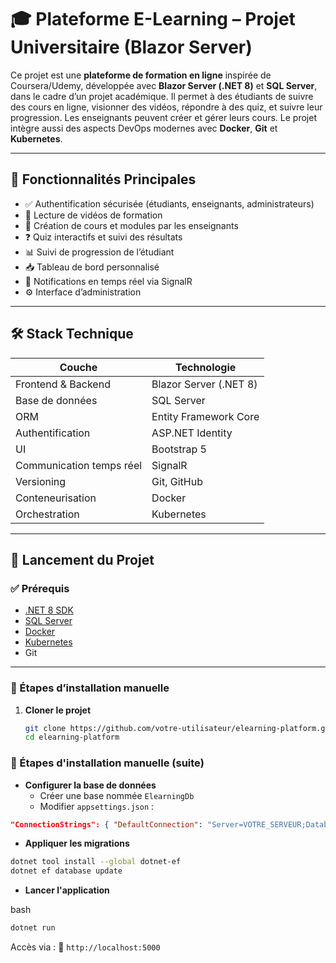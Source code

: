 
# 🎓 Plateforme E-Learning – Projet Universitaire (Blazor Server)

Ce projet est une **plateforme de formation en ligne** inspirée de Coursera/Udemy, développée avec **Blazor Server (.NET 8)** et **SQL Server**, dans le cadre d’un projet académique. Il permet à des étudiants de suivre des cours en ligne, visionner des vidéos, répondre à des quiz, et suivre leur progression. Les enseignants peuvent créer et gérer leurs cours. Le projet intègre aussi des aspects DevOps modernes avec **Docker**, **Git** et **Kubernetes**.

---

## 🧩 Fonctionnalités Principales

- ✅ Authentification sécurisée (étudiants, enseignants, administrateurs)
- 🎥 Lecture de vidéos de formation
- 📝 Création de cours et modules par les enseignants
- ❓ Quiz interactifs et suivi des résultats
- 📊 Suivi de progression de l’étudiant
- 📥 Tableau de bord personnalisé
- 🔔 Notifications en temps réel via SignalR
- ⚙️ Interface d’administration

---

## 🛠️ Stack Technique

| Couche                   | Technologie            |
|--------------------------|------------------------|
| Frontend & Backend       | Blazor Server (.NET 8) |
| Base de données          | SQL Server             |
| ORM                      | Entity Framework Core  |
| Authentification         | ASP.NET Identity       |
| UI                       | Bootstrap 5            |
| Communication temps réel| SignalR                |
| Versioning               | Git, GitHub            |
| Conteneurisation         | Docker                 |
| Orchestration            | Kubernetes             |

---

## 🚀 Lancement du Projet

### ✅ Prérequis

- [.NET 8 SDK](https://dotnet.microsoft.com/en-us/download/dotnet/8.0)
- [SQL Server](https://www.microsoft.com/fr-fr/sql-server/sql-server-downloads)
- [Docker](https://www.docker.com/)
- [Kubernetes](https://kubernetes.io/) 
- Git

---

### 🔧 Étapes d’installation manuelle

1. **Cloner le projet**

   ```bash
   git clone https://github.com/votre-utilisateur/elearning-platform.git
   cd elearning-platform

### 🔧 Étapes d'installation manuelle (suite)

-   **Configurer la base de données**
    -   Créer une base nommée `ElearningDb`
    -   Modifier `appsettings.json` :


```json
"ConnectionStrings": { "DefaultConnection": "Server=VOTRE_SERVEUR;Database=ElearningDb;Trusted_Connection=True;MultipleActiveResultSets=true" }
```

-   **Appliquer les migrations**


```bash
dotnet tool install --global dotnet-ef
dotnet ef database update
```

-   **Lancer l'application**

bash

```bash
dotnet run
```

Accès via : 🔗 `http://localhost:5000`
